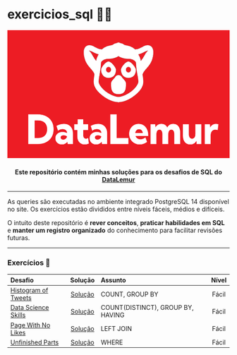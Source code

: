 # exercicios_sql 👩‍💻


  <img src="banner.png" alt="Banner DataLemur" width="100%" height="290"/>


<h4 align="center">Este repositório contém minhas soluções para os desafios de SQL do <a href="https://datalemur.com/">DataLemur</a></h4>


---

As queries são executadas no ambiente integrado PostgreSQL 14 disponível no site. Os exercícios estão divididos entre níveis fáceis, médios e difíceis.  

O intuito deste repositório é **rever conceitos**, **praticar habilidades em SQL** e **manter um registro organizado** do conhecimento para facilitar revisões futuras.

---

### Exercícios 🎲  

| Desafio | Solução | Assunto | Nível |
|:--------|:-------:|:--------|:-----:|
| [Histogram of Tweets](https://datalemur.com/questions/sql-histogram-tweets) | [Solução]() | COUNT, GROUP BY | Fácil |
| [Data Science Skills](https://datalemur.com/questions/matching-skills) | [Solução]() | COUNT(DISTINCT), GROUP BY, HAVING | Fácil |
| [Page With No Likes](https://datalemur.com/questions/sql-page-with-no-likes) | [Solução]() | LEFT JOIN | Fácil |
| [Unfinished Parts](https://datalemur.com/questions/tesla-unfinished-parts) | [Solução]() | WHERE | Fácil |

